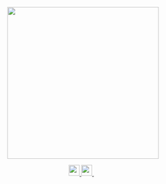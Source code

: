 <!--
<h1 align='center'>
Hi there 👋 I'm Rawan ⚡
</h1>
-->
<p align='center'>
  <a href="#"><img src="https://github-readme-stats.vercel.app/api?username=rawan-abdo&show_icons=true&count_private=true&theme=light" width="350"></a>
</p>

<p align='center'>

  <a href="https://www.linkedin.com/in/rawan-abdo/">
    <img src="https://img.shields.io/badge/linkedin-%230077B5.svg?&style=for-the-badge&logo=linkedin&logoColor=white" height = "25"/>
  </a>
  <!--&nbsp;&nbsp;-->
  <a href="mailto:rawanzabdo@gmail.com">
    <img src="https://img.shields.io/badge/Gmail-D14836?style=for-the-badge&logo=gmail&logoColor=white" height= "25"/>        
  </a>&nbsp;&nbsp;
  
</p>



<!--
**rawan-abdo/rawan-abdo** is a ✨ _special_ ✨ repository because its `README.md` (this file) appears on your GitHub profile.

Here are some ideas to get you started:

- 🔭 I’m currently working on ...
- 🌱 I’m currently learning ...
- 👯 I’m looking to collaborate on ...
- 🤔 I’m looking for help with ...
- 💬 Ask me about ...
- 📫 How to reach me: ...
- 😄 Pronouns: ...
- ⚡ Fun fact: ...
-->

